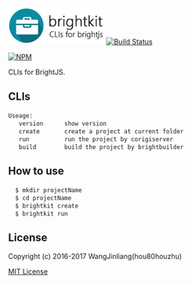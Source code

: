 ![brightkit](https://github.com/hou80houzhu/brightkit/raw/master/brightkit.png)  [![Build Status](https://travis-ci.org/hou80houzhu/brightkit.svg?branch=master)](https://travis-ci.org/hou80houzhu/brightkit)

[![NPM](https://nodei.co/npm/brightkit.png?downloads=true)](https://nodei.co/npm/brightkit/)

CLIs for BrightJS.

## CLIs

```
Useage:
   version      show version
   create       create a project at current folder
   run          run the project by corigiserver
   build        build the project by brightbuilder
```

## How to use

```
  $ mkdir projectName
  $ cd projectName
  $ brightkit create
  $ brightkit run
```

## License

Copyright (c) 2016-2017 WangJinliang(hou80houzhu)

[MIT License](https://github.com/hou80houzhu/corgiserver/blob/master/LICENSE "MIT License")

